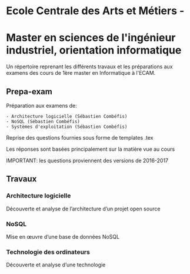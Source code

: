 # Ecole Centrale des Arts et Métiers - 
# Master en sciences de l'ingénieur industriel, orientation informatique

Un répertoire reprenant les différents travaux et les préparations aux examens des cours de 1ère master en Informatique à l'ECAM.

## Prepa-exam

Préparation aux examens de:

    - Architecture logicielle (Sébastien Combéfis)
    - NoSQL (Sébastien Combéfis)
    - Systèmes d'exploitation (Sébastien Combéfis)

Reprise des questions fournies sous forme de templates .tex

Les réponses sont basées principalement sur la matière vue au cours

IMPORTANT: les questions proviennent des versions de 2016-2017


## Travaux

### Architecture logicielle 

Découverte et analyse de l’architecture d’un projet open source

### NoSQL

Mise en œuvre d’une base de données NoSQL

### Technologie des ordinateurs

Découverte et analyse d’une technologie


